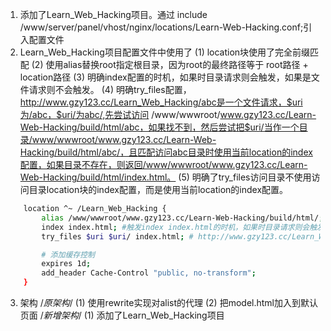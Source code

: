 1. 添加了Learn_Web_Hacking项目。通过 include /www/server/panel/vhost/nginx/locations/Learn-Web-Hacking.conf;引入配置文件
2. Learn_Web_Hacking项目配置文件中使用了
(1) location块使用了完全前缀匹配
(2) 使用alias替换root指定根目录，因为root的最终路径等于 root路径 + location路径
(3) 明确index配置的时机，如果时目录请求则会触发，如果是文件请求则不会触发。
(4) 明确try_files配置，http://www.gzy123.cc/Learn_Web_Hacking/abc是一个文件请求，$uri为/abc，$uri/为abc/,先尝试访问 /www/wwwroot/www.gzy123.cc/Learn-Web-Hacking/build/html/abc，如果找不到，然后尝试把$uri/当作一个目录/www/wwwroot/www.gzy123.cc/Learn-Web-Hacking/build/html/abc/，且匹配访问abc目录时使用当前location的index配置，如果目录不存在，则返回/www/wwwroot/www.gzy123.cc/Learn-Web-Hacking/build/html/index.html。
(5) 明确了try_files访问目录不使用访问目录location块的index配置，而是使用当前location的index配置。

```bash
    location ^~ /Learn_Web_Hacking {
        alias /www/wwwroot/www.gzy123.cc/Learn-Web-Hacking/build/html/;  # 这里使用宝塔默认的网站目录，不使用root的原因是root的最终路径等于 root路径 + location路径
        index index.html; #触发index index.html的时机，如果时目录请求则会触发，如果是文件请求则不会触发。
        try_files $uri $uri/ index.html; # http://www.gzy123.cc/Learn_Web_Hacking/abc是一个文件请求，$uri为/abc，$uri/为abc/,先尝访问 /www/wwwroot/www.gzy123.cc/Learn-Web-Hacking/build/html/abc，如果找不到，然后尝试把$uri/当作一个目录/www/wwwroot/www.gzy123.cc/Learn-Web-Hacking/build/html/abc/，且匹配访问abc目录时使用当前location的index配置，如果目录不存在，则返回/www/wwwroot/www.gzy123.cc/Learn-Web-Hacking/build/html/index.html。

        # 添加缓存控制
        expires 1d;
        add_header Cache-Control "public, no-transform";
    }
```

3. 架构
/*原架构*/
(1) 使用rewrite实现对alist的代理
(2) 把model.html加入到默认页面
/*新增架构*/
(1) 添加了Learn_Web_Hacking项目
